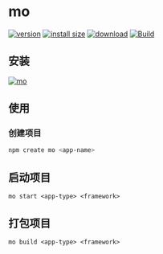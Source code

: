 # mo

[![version][version-tag]][npm-url]
[![install size][size-tag]][size-url]
[![download][download-tag]][npm-url]
[![Build][cd-tag]][cd-url]

## 安装

[![mo][install-tag]][npm-url]

[npm-url]: https://npmjs.org/package/@moneko/cli
[install-tag]: https://nodei.co/npm/@moneko/cli.png
[version-tag]: https://img.shields.io/npm/v/@moneko/cli/latest.svg?logo=npm
[size-tag]: https://packagephobia.com/badge?p=@moneko/cli@latest
[size-url]: https://packagephobia.com/result?p=@moneko/cli@latest
[download-tag]: https://img.shields.io/npm/dm/@moneko/cli.svg?logo=docusign
[cd-tag]: https://github.com/monako97/neko-cli/actions/workflows/cd.yml/badge.svg
[cd-url]: https://github.com/monako97/neko-cli/actions/workflows/cd.yml

## 使用

### 创建项目

```sh
npm create mo <app-name>
```

## 启动项目

```
mo start <app-type> <framework>
```

## 打包项目

```
mo build <app-type> <framework>
```
